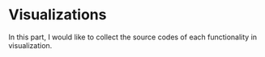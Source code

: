 # Visualizations

In this part, I would like to collect the source codes of each functionality in visualization.
